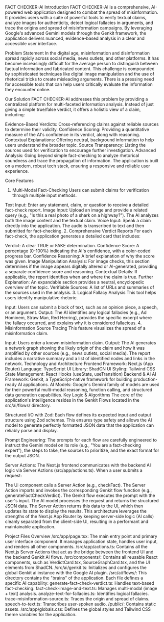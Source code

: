 FACT CHECKER-AI
Introduction
FACT CHECKER-AI is a comprehensive, AI-powered web application designed to combat the spread of misinformation. It provides users with a suite of powerful tools to verify textual claims, analyze images for authenticity, detect logical fallacies in arguments, and trace the origins and spread of misinformation campaigns. By leveraging Google's advanced Gemini models through the Genkit framework, the application delivers nuanced, evidence-based analysis in a clear and accessible user interface.

Problem Statement
In the digital age, misinformation and disinformation spread rapidly across social media, news outlets, and other platforms. It has become increasingly difficult for the average person to distinguish between factual information and fabricated content. This challenge is compounded by sophisticated techniques like digital image manipulation and the use of rhetorical tricks to create misleading arguments. There is a pressing need for accessible tools that can help users critically evaluate the information they encounter online.

Our Solution
FACT CHECKER-AI addresses this problem by providing a centralized platform for multi-faceted information analysis. Instead of just giving a simple true/false verdict, it offers a holistic view of a claim, including:

Evidence-Based Verdicts: Cross-referencing claims against reliable sources to determine their validity.
Confidence Scoring: Providing a quantitative measure of the AI's confidence in its verdict, along with reasoning.
Contextual Explanations: Offering neutral, background information to help users understand the broader topic.
Source Transparency: Listing the sources used for verification to encourage further investigation.
Advanced Analysis: Going beyond simple fact-checking to analyze rhetorical soundness and trace the propagation of information.
The application is built on a modern, robust tech stack, ensuring a responsive and reliable user experience.

Core Features
1. Multi-Modal Fact-Checking
Users can submit claims for verification through multiple input methods.

Text Input: Enter any statement, claim, or question to receive a detailed fact-check report.
Image Input: Upload an image and provide a related query (e.g., "Is this a real photo of a shark on a highway?"). The AI analyzes both the image content and the textual claim.
Voice Input: Speak a claim directly into the application. The audio is transcribed to text and then submitted for fact-checking.
2. Comprehensive Verdict Reports
For each fact-check, the application generates a detailed card that includes:

Verdict: A clear TRUE or FAKE determination.
Confidence Score: A percentage (0-100%) indicating the AI's confidence, with a color-coded progress bar.
Confidence Reasoning: A brief explanation of why the score was given.
Image Manipulation Analysis: For image checks, this section determines if the image appears digitally altered or AI-generated, providing a separate confidence score and reasoning.
Contextual Details: If applicable, the report identifies when and where the claim is true.
Further Explanation: An expandable section provides a neutral, encyclopedic overview of the topic.
Verifiable Sources: A list of URLs and summaries of the sources used in the analysis.
3. Logical Fallacy Analysis
This tool helps users identify manipulative rhetoric.

Input: Users can submit a block of text, such as an opinion piece, a speech, or an argument.
Output: The AI identifies any logical fallacies (e.g., Ad Hominem, Straw Man, Red Herring), provides the specific excerpt where the fallacy occurred, and explains why it is considered fallacious.
4. Misinformation Source Tracing
This feature visualizes the spread of a misinformation claim.

Input: Users enter a known misinformation claim.
Output: The AI generates a network graph showing the likely origin of the claim and how it was amplified by other sources (e.g., news outlets, social media). The report includes a narrative summary and a list of identified nodes and links in the network.
Technology and Architecture
Frontend
Framework: Next.js (App Router)
Language: TypeScript
UI Library: ShadCN UI
Styling: Tailwind CSS
State Management: React Hooks (useState, useTransition)
Backend & AI
AI Framework: Genkit, a TypeScript-native framework for building production-ready AI applications.
AI Models: Google's Gemini family of models are used for their powerful multi-modal reasoning, function calling, and structured data generation capabilities.
Key Logic & Algorithms
The core of the application's intelligence resides in the Genkit Flows located in the src/ai/flows/ directory.

Structured I/O with Zod: Each flow defines its expected input and output structure using Zod schemas. This ensures type safety and allows the AI model to generate perfectly formatted JSON data that the application can reliably parse and display.

Prompt Engineering: The prompts for each flow are carefully engineered to instruct the Gemini model on its role (e.g., "You are a fact-checking expert"), the steps to take, the sources to prioritize, and the exact format for the output JSON.

Server Actions: The Next.js frontend communicates with the backend AI logic via Server Actions (src/app/actions.ts). When a user submits a request:

The UI component calls a Server Action (e.g., checkFact).
The Server Action imports and invokes the corresponding Genkit flow function (e.g., generateFactCheckVerdict).
The Genkit flow executes the prompt with the user's input.
The AI model processes the request and returns the structured JSON data.
The Server Action returns this data to the UI, which then updates its state to display the results.
This architecture leverages the strengths of the Next.js App Router by keeping server-side logic (AI calls) cleanly separated from the client-side UI, resulting in a performant and maintainable application.

Project Files Overview
/src/app/page.tsx: The main entry point and primary user interface component. It manages application state, handles user input, and renders all other components.
/src/app/actions.ts: Contains all the Next.js Server Actions that act as the bridge between the frontend UI and the backend Genkit AI flows.
/src/components/: Contains all reusable React components, such as VerdictCard.tsx, SourceGraphCard.tsx, and the UI elements from ShadCN.
/src/ai/genkit.ts: Initializes and configures the global Genkit ai instance with the Google AI plugin.
/src/ai/flows/: This directory contains the "brains" of the application. Each file defines a specific AI capability:
generate-fact-check-verdict.ts: Handles text-based fact-checking.
fact-check-image-and-text.ts: Manages multi-modal (image + text) analysis.
analyze-text-for-fallacies.ts: Identifies logical fallacies.
trace-misinformation-source.ts: Traces the origin and spread of claims.
speech-to-text.ts: Transcribes user-spoken audio.
/public/: Contains static assets.
/src/app/globals.css: Defines the global styles and Tailwind CSS theme variables for the application.
